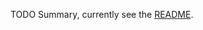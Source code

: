 TODO Summary, currently see the [README](https://github.com/Jakobeha/treescript/blob/master/README.md).

